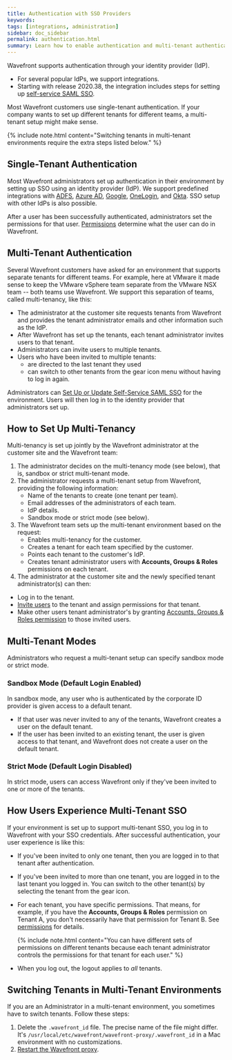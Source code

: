 ```yaml
---
title: Authentication with SSO Providers
keywords:
tags: [integrations, administration]
sidebar: doc_sidebar
permalink: authentication.html
summary: Learn how to enable authentication and multi-tenant authentication.
---
```


Wavefront supports authentication through your identity provider (IdP).
* For several popular IdPs, we support integrations.
* Starting with release 2020.38, the integration includes steps for setting up [self-service SAML SSO](auth_self_service_sso.html).

Most Wavefront customers use single-tenant authentication. If your company wants to set up different tenants for different teams, a multi-tenant setup might make sense.

{% include note.html content="Switching tenants in multi-tenant environments require the extra steps listed below." %}

## Single-Tenant Authentication

Most Wavefront administrators set up authentication in their environment by setting up SSO using an identity provider (IdP). We support predefined integrations with [ADFS](adfs.html), [Azure AD](azure_ad.html), [Google](google.html), [OneLogin](onelogin.html), and [Okta](okta.html). SSO setup with other IdPs is also possible.

After a user has been successfully authenticated, administrators set the permissions for that user. [Permissions](permissions_overview.html) determine what the user can do in Wavefront.

## Multi-Tenant Authentication

Several Wavefront customers have asked for an environment that supports separate tenants for different teams. For example, here at VMware it made sense to keep the VMware vSphere team separate from the VMware NSX team -- both teams use Wavefront. We support this separation of teams, called multi-tenancy, like this:

* The administrator at the customer site requests tenants from Wavefront and provides the tenant administrator emails and other information such as the IdP.
* After Wavefront has set up the tenants, each tenant administrator invites users to that tenant.
* Administrators can invite users to multiple tenants.
* Users who have been invited to multiple tenants:
    - are directed to the last tenant they used
    - can switch to other tenants from the gear icon menu without having to log in again.

Administrators can [Set Up or Update Self-Service SAML SSO](https://docs.wavefront.com/auth_self_service_sso.html) for the environment. Users will then log in to the identity provider that administrators set up. 

## How to Set Up Multi-Tenancy

Multi-tenancy is set up jointly by the Wavefront administrator at the customer site and the Wavefront team:

1. The administrator decides on the multi-tenancy mode (see below), that is, sandbox or strict multi-tenant mode.
1. The administrator requests a multi-tenant setup from Wavefront, providing the following information:
   * Name of the tenants to create (one tenant per team).
   * Email addresses of the administrators of each team.
   * IdP details.
   * Sandbox mode or strict mode (see below).
1. The Wavefront team sets up the multi-tenant environment based on the request:
   * Enables multi-tenancy for the customer.
   * Creates a tenant for each team specified by the customer.
   * Points each tenant to the customer's IdP.
   * Creates tenant administrator users with **Accounts, Groups & Roles** permissions on each tenant.
1. The administrator at the customer site and the newly specified tenant administrator(s) can then:
  * Log in to the tenant.
  * [Invite users](accounts.html#create-and-manage-user-accounts) to the tenant and assign permissions for that tenant.
  * Make other users tenant administrator's by granting [Accounts, Groups & Roles permission](permissions_overview.html) to those invited users.

## Multi-Tenant Modes

Administrators who request a multi-tenant setup can specify sandbox mode or strict mode.

### Sandbox Mode (Default Login Enabled)

In sandbox mode, any user who is authenticated by the corporate ID provider is given access to a default tenant.
* If that user was never invited to any of the tenants, Wavefront creates a user on the default tenant.
* If the user has been invited to an existing tenant, the user is given access to that tenant, and Wavefront does not create a user on the default tenant.

### Strict Mode (Default Login Disabled)

In strict mode, users can access Wavefront only if they've been invited to one or more of the tenants.

## How Users Experience Multi-Tenant SSO

If your environment is set up to support multi-tenant SSO, you log in to Wavefront with your SSO credentials. After successful authentication, your user experience is like this:

   * If you've been invited to only one tenant, then you are logged in to that tenant after authentication.
   * If you've been invited to more than one tenant, you are logged in to the last tenant you logged in. You can switch to the other tenant(s) by selecting the tenant from the gear icon.
   * For each tenant, you have specific permissions. That means, for example, if you have the **Accounts, Groups & Roles** permission on Tenant A, you don't necessarily have that permission for Tenant B. See [permissions](permissions_overview.html) for details.


      {% include note.html content="You can have different sets of permissions on different tenants because each tenant administrator controls the permissions for that tenant for each user." %}

   * When you log out, the logout applies to *all* tenants.

## Switching Tenants in Multi-Tenant Environments

If you are an Administrator in a multi-tenant environment, you sometimes have to switch tenants. Follow these steps:

1. Delete the `.wavefront_id` file. The precise name of the file might differ. It's `/usr/local/etc/wavefront/wavefront-proxy/.wavefront_id` in a Mac environment with no customizations.
2. [Restart the Wavefront proxy](proxies_installing.html#starting-and-stopping-a-proxy).
